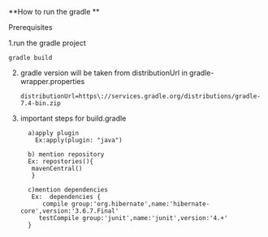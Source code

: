 **How to run the gradle **

Prerequisites
      
1.run the gradle project 
                 
    gradle build 


2.  gradle version will be taken from distributionUrl in gradle-wrapper.properties

        distributionUrl=https\://services.gradle.org/distributions/gradle-7.4-bin.zip

3.   important steps for build.gradle
        
           a)apply plugin
             Ex:apply(plugin: "java")
  
           b) mention repository
           Ex: repostories(){
            mavenCentral()
            }

           c)mention dependencies
            Ex:  dependencies {
               compile group:'org.hibernate',name:'hibernate-core',version:'3.6.7.Final'
              testCompile group:'junit',name:'junit',version:'4.+' 
           }

          
       

   